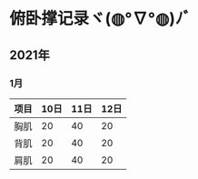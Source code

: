 # 俯卧撑记录ヾ(◍°∇°◍)ﾉﾞ

## 2021年

### 1月

| 项目 |  10日  | 11日  | 12日 |
| --- |  ----  | ----  | ---- |
| 胸肌 |  20  |  40  |  20  |
| 背肌 |  20  |  40  |  20  |
| 肩肌 |  20  |  40  |  20  |
